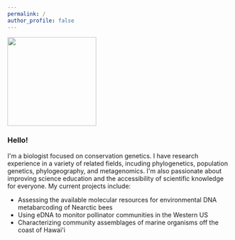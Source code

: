 ```yaml
---
permalink: /
author_profile: false 
---
```


<img src="/assets/images/bio-photo.png" width="200px" height="200px">

<h3>Hello!</h3>

I'm a biologist focused on conservation genetics. I have research experience in a variety of related fields, incuding phylogenetics, population genetics, phylogeography, and metagenomics. I'm also passionate about improving science education and the accessibility of scientific knowledge for everyone. My current projects include:

- Assessing the available molecular resources for environmental DNA metabarcoding of Nearctic bees
- Using eDNA to monitor pollinator communities in the Western US 
- Characterizing community assemblages of marine organisms off the coast of Hawai'i
